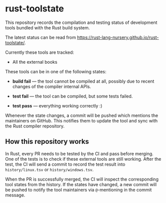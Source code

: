 rust-toolstate
==============

This repository records the compilation and testing status of development tools
bundled with the Rust build system.

The latest status can be read from https://rust-lang-nursery.github.io/rust-toolstate/.

Currently these tools are tracked:

* All the external books

These tools can be in one of the following states:

* **build fail** — the tool cannot be compiled at all, possibly due to recent
    changes of the compiler internal APIs.

* **test fail** — the tool can be compiled, but some tests failed.

* **test pass** — everything working correctly :)

Whenever the state changes, a commit will be pushed which mentions the maintainers on GitHub. This
notifies them to update the tool and sync with the Rust compiler repository.

How this repository works
-------------------------

In Rust, every PR needs to be tested by the CI and pass before merging. One of the tests is to check
if these external tools are still working. After the test, the CI will send a commit to record the
test result into `history/linux.tsv` or `history/windows.tsv`.

When the PR is successfully merged, the CI will inspect the corresponding tool states from the
history. If the states have changed, a new commit will be pushed to notify the tool maintainers via
`@`-mentioning in the commit message.

